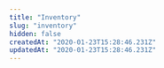 ```yaml
---
title: "Inventory"
slug: "inventory"
hidden: false
createdAt: "2020-01-23T15:28:46.231Z"
updatedAt: "2020-01-23T15:28:46.231Z"
---
```

